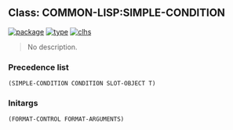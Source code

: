 ## Class: COMMON-LISP:SIMPLE-CONDITION
[![package](https://img.shields.io/badge/Package-COMMON--LISP-5f9ea0.svg?style=social&colorA=999999)](../) [![type](https://img.shields.io/badge/Type-Class-5f9ea0.svg?style=social&colorA=999999)](../#class) [![clhs](https://img.shields.io/badge/CLHS-SIMPLE--CONDITION-5f9ea0.svg?style=social&colorA=999999)](http://www.lispworks.com/documentation/HyperSpec/Body/e_smp_cn.htm) 

> No description.

### Precedence list
```
(SIMPLE-CONDITION CONDITION SLOT-OBJECT T)
```
### Initargs
```
(FORMAT-CONTROL FORMAT-ARGUMENTS)
```
